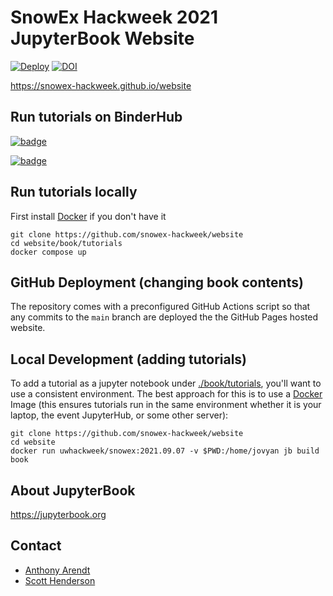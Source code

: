 # SnowEx Hackweek 2021 JupyterBook Website
[![Deploy](https://github.com/snowex-hackweek/website/actions/workflows/deploy.yaml/badge.svg)](https://github.com/snowex-hackweek/website/actions/workflows/deploy.yaml)
[![DOI](https://zenodo.org/badge/DOI/10.5281/zenodo.5590433.svg)](https://doi.org/10.5281/zenodo.5590433)

https://snowex-hackweek.github.io/website

## Run tutorials on BinderHub
[![badge](https://img.shields.io/static/v1.svg?logo=Jupyter&label=PangeoBinderAWS&message=us-west-2&color=orange)](https://aws-uswest2-binder.pangeo.io/v2/gh/snowex-hackweek/website/main?urlpath=git-pull%3Frepo%3Dhttps%253A%252F%252Fgithub.com%252Fsnowex-hackweek%252Fwebsite%26urlpath%3Dlab%252Ftree%252Fwebsite/book/tutorials%252F%26branch%3Dmain)

[![badge](https://img.shields.io/static/v1.svg?logo=Jupyter&label=MyBinder.org&message=gcp-central&color=blue)](https://gke.mybinder.org/v2/gh/snowex-hackweek/website/main?urlpath=git-pull%3Frepo%3Dhttps%253A%252F%252Fgithub.com%252Fsnowex-hackweek%252Fwebsite%26urlpath%3Dlab%252Ftree%252Fwebsite/book/tutorials%252F%26branch%3Dmain)

## Run tutorials locally
First install [Docker](https://docs.docker.com/get-docker/) if you don't have it
```
git clone https://github.com/snowex-hackweek/website
cd website/book/tutorials
docker compose up
```

## GitHub Deployment (changing book contents)
The repository comes with a preconfigured GitHub Actions script so that any commits to the `main` branch are deployed the the GitHub Pages hosted website.


## Local Development (adding tutorials)
To add a tutorial as a jupyter notebook under [./book/tutorials](./book/tutorials), you'll want to use a consistent environment. The best approach for this is to use a [Docker](https://docs.docker.com/get-docker/) Image (this ensures tutorials run in the same environment whether it is your laptop, the event JupyterHub, or some other server):
```
git clone https://github.com/snowex-hackweek/website
cd website
docker run uwhackweek/snowex:2021.09.07 -v $PWD:/home/jovyan jb build book
```

## About JupyterBook
https://jupyterbook.org

## Contact
* [Anthony Arendt](mailto:arendta@uw.edu)
* [Scott Henderson](mailto:scottyh@uw.edu)
